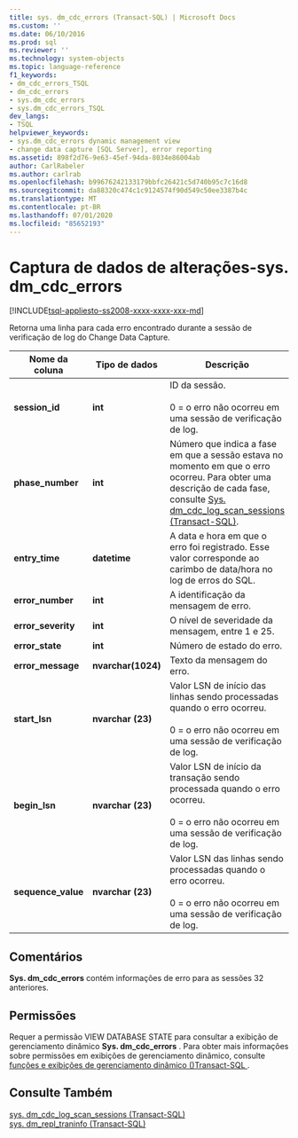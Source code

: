 ```yaml
---
title: sys. dm_cdc_errors (Transact-SQL) | Microsoft Docs
ms.custom: ''
ms.date: 06/10/2016
ms.prod: sql
ms.reviewer: ''
ms.technology: system-objects
ms.topic: language-reference
f1_keywords:
- dm_cdc_errors_TSQL
- dm_cdc_errors
- sys.dm_cdc_errors
- sys.dm_cdc_errors_TSQL
dev_langs:
- TSQL
helpviewer_keywords:
- sys.dm_cdc_errors dynamic management view
- change data capture [SQL Server], error reporting
ms.assetid: 898f2d76-9e63-45ef-94da-8034e86004ab
author: CarlRabeler
ms.author: carlrab
ms.openlocfilehash: b99676242133179bbfc26421c5d740b95c7c16d8
ms.sourcegitcommit: da88320c474c1c9124574f90d549c50ee3387b4c
ms.translationtype: MT
ms.contentlocale: pt-BR
ms.lasthandoff: 07/01/2020
ms.locfileid: "85652193"
---
```

# <a name="change-data-capture---sysdm_cdc_errors"></a>Captura de dados de alterações-sys. dm_cdc_errors
[!INCLUDE[tsql-appliesto-ss2008-xxxx-xxxx-xxx-md](../../includes/applies-to-version/sqlserver.md)]

  Retorna uma linha para cada erro encontrado durante a sessão de verificação de log do Change Data Capture.  
 
 
|Nome da coluna|Tipo de dados|Descrição|  
|-----------------|---------------|-----------------|  
|**session_id**|**int**|ID da sessão.<br /><br /> 0 = o erro não ocorreu em uma sessão de verificação de log.|  
|**phase_number**|**int**|Número que indica a fase em que a sessão estava no momento em que o erro ocorreu. Para obter uma descrição de cada fase, consulte [Sys. dm_cdc_log_scan_sessions &#40;Transact-SQL&#41;](../../relational-databases/system-dynamic-management-views/change-data-capture-sys-dm-cdc-log-scan-sessions.md).|  
|**entry_time**|**datetime**|A data e hora em que o erro foi registrado. Esse valor corresponde ao carimbo de data/hora no log de erros do SQL.|  
|**error_number**|**int**|A identificação da mensagem de erro.|  
|**error_severity**|**int**|O nível de severidade da mensagem, entre 1 e 25.|  
|**error_state**|**int**|Número de estado do erro.|  
|**error_message**|**nvarchar(1024)**|Texto da mensagem do erro.|  
|**start_lsn**|**nvarchar (23)**|Valor LSN de início das linhas sendo processadas quando o erro ocorreu.<br /><br /> 0 = o erro não ocorreu em uma sessão de verificação de log.|  
|**begin_lsn**|**nvarchar (23)**|Valor LSN de início da transação sendo processada quando o erro ocorreu.<br /><br /> 0 = o erro não ocorreu em uma sessão de verificação de log.|  
|**sequence_value**|**nvarchar (23)**|Valor LSN das linhas sendo processadas quando o erro ocorreu.<br /><br /> 0 = o erro não ocorreu em uma sessão de verificação de log.|  
  
## <a name="remarks"></a>Comentários  
 **Sys. dm_cdc_errors** contém informações de erro para as sessões 32 anteriores.  
  
## <a name="permissions"></a>Permissões  
 Requer a permissão VIEW DATABASE STATE para consultar a exibição de gerenciamento dinâmico **Sys. dm_cdc_errors** . Para obter mais informações sobre permissões em exibições de gerenciamento dinâmico, consulte [funções e exibições de gerenciamento dinâmico &#40;&#41;Transact-SQL ](~/relational-databases/system-dynamic-management-views/system-dynamic-management-views.md).  
  
## <a name="see-also"></a>Consulte Também  
 [sys. dm_cdc_log_scan_sessions &#40;Transact-SQL&#41;](../../relational-databases/system-dynamic-management-views/change-data-capture-sys-dm-cdc-log-scan-sessions.md)   
 [sys. dm_repl_traninfo &#40;Transact-SQL&#41;](../../relational-databases/system-dynamic-management-views/sys-dm-repl-traninfo-transact-sql.md)  
  
  

